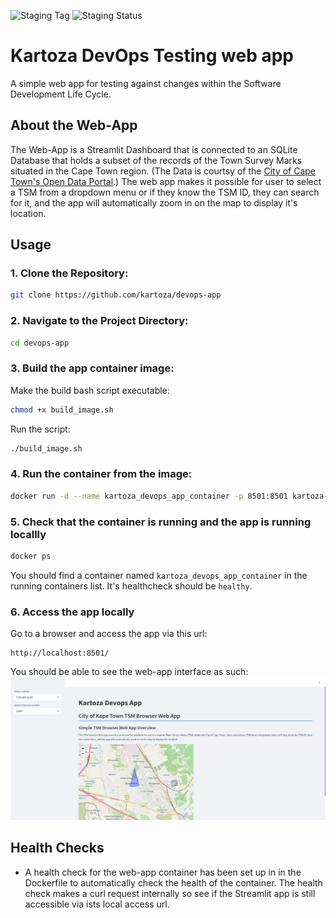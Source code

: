 ![Staging Tag](https://img.shields.io/endpoint?url=https://gist.githubusercontent.com/lgkgh/889dd6c34a68d9461b1fd8cdb56b8a21/raw/kartoza-devops-app_build-tag.json)
![Staging Status](https://img.shields.io/endpoint?url=https://gist.githubusercontent.com/lgkgh/889dd6c34a68d9461b1fd8cdb56b8a21/raw/kartoza-devops-app_build-status.json)

Kartoza DevOps Testing web app
==============================

A simple web app for testing against changes within the Software Development Life Cycle. 

## About the Web-App
The Web-App is a Streamlit Dashboard that is connected to an SQLite Database that holds a subset of the records of the Town Survey Marks situated in the Cape Town region. (The Data is courtsy of the [City of Cape Town's Open Data Portal](https://odp-cctegis.opendata.arcgis.com/datasets/4ee4fef293d74436afe31c2b979dfb30_14/about).) The web app makes it possible for user to select a TSM from a dropdown menu or if they know the TSM ID, they can search for it, and the app will automatically zoom in on the map to display it's location. 

## Usage
### 1. Clone the Repository:
```bash
git clone https://github.com/kartoza/devops-app
```

### 2. Navigate to the Project Directory:
```bash
cd devops-app
```
### 3. Build the app container image:
Make the build bash script executable:
```bash
chmod +x build_image.sh
```

Run the script:
```bash
./build_image.sh
```

### 4. Run the container from the image:
```bash
docker run -d --name kartoza_devops_app_container -p 8501:8501 kartoza-devops-app
```

### 5. Check that the container is running and the app is running locallly
```bash
docker ps 
```
You should find a container named `kartoza_devops_app_container` in the running containers list. It's healthcheck should be `healthy`. 

### 6. Access the app locally
 Go to a browser and access the app via this url:
 ```
 http://localhost:8501/
 ```

You should be able to see the web-app interface as such:
![web-app interface](image.png)

## Health Checks
- A health check for the web-app container has been set up in in the Dockerfile to automatically check the health of the container. The health check makes a curl request internally so see if the Streamlit app is still accessible via ists local access url.
